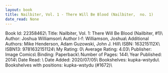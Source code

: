 ```yaml
---
layout: book
title: Nailbiter, Vol. 1 - There Will Be Blood (Nailbiter,  no. 1)
date_read: None
---
```


Book Id: 22358462\ 
Title: Nailbiter, Vol. 1: There Will Be Blood (Nailbiter, #1)\ 
Author: Joshua Williamson\ 
Author l-f: Williamson, Joshua\ 
Additional Authors: Mike Henderson, Adam Guzowski, John J. Hill\ 
ISBN: 163215112X\ 
ISBN13: 9781632151124\ 
My Rating: 0\ 
Average Rating: 4.03\ 
Publisher: Image Comics\ 
Binding: Paperback\ 
Number of Pages: 144\ 
Year Published: 2014\ 
Date Read: \ 
Date Added: 2020/07/05\ 
Bookshelves: kupka-wstydu\ 
Bookshelves with positions: kupka-wstydu (#1672)\ 

